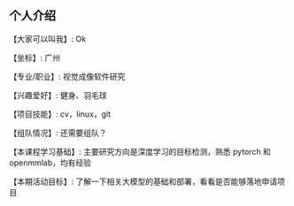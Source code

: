 ## 个人介绍

【大家可以叫我】: Ok

【坐标】: 广州

【专业/职业】: 视觉成像软件研究

【兴趣爱好】: 健身、羽毛球

【项目技能】: cv，linux，git

【组队情况】: 还需要组队？

【本课程学习基础】: 主要研究方向是深度学习的目标检测，熟悉 pytorch 和 openmmlab，均有经验

【本期活动目标】: 了解一下相关大模型的基础和部署，看看是否能够落地申请项目
